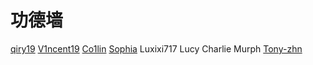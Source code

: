 # 功德墙

[qiry19](https://github.com/SamSeven777) [V1ncent19](https://v1ncent19.github.io/) [Co1lin](https://co1in.me/) [Sophia](https://www.zhihu.com/people/wanrong6) Luxixi717 Lucy Charlie Murph [Tony-zhn](https://tony-zhn.github.io/)
